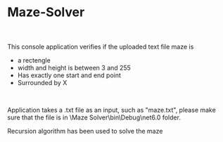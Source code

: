 # Maze-Solver <br><br>

This console application verifies if the uploaded text file maze is <br>
 - a rectengle <br>
 - width and height is between 3 and 255 <br>
 - Has exactly one start and end point <br>
 - Surrounded by X <br>
<br>

Application takes a .txt file as an input, such as "maze.txt", please make sure that the file is in \Maze Solver\bin\Debug\net6.0 folder.<br>

Recursion algorithm has been used to solve the maze<br>

